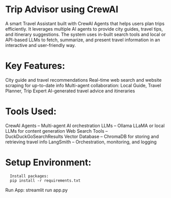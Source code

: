 # Trip Advisor using CrewAI
A smart Travel Assistant built with CrewAI Agents that helps users plan trips efficiently. It leverages multiple AI agents to provide city guides, travel tips, and itinerary suggestions. The system uses in-built search tools and local or API-based LLMs to fetch, summarize, and present travel information in an interactive and user-friendly way.

# Key Features:
City guide and travel recommendations
Real-time web search and website scraping for up-to-date info
Multi-agent collaboration: Local Guide, Travel Planner, Trip Expert
AI-generated travel advice and itineraries

# Tools Used:
CrewAI Agents – Multi-agent AI orchestration
LLMs – Ollama LLaMA or local LLMs for content generation
Web Search Tools – DuckDuckGoSearchResults
Vector Database – ChromaDB for storing and retrieving travel info
LangSmith – Orchestration, monitoring, and logging

# Setup Environment:       
      Install packages:
      pip install -r requirements.txt

Run App:
        streamlit run app.py
